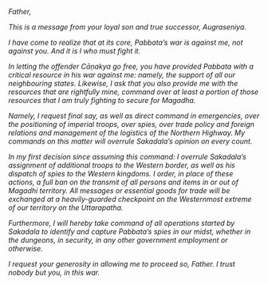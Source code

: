 _Father,_

_This is a message from your loyal son and true successor, Augraseniya._

_I have come to realize that at its core, Pabbata’s war is against me, not against you. And it is I who must fight it._

_In letting the offender Cāṇakya go free, you have provided Pabbata with a critical resource in his war against me: namely, the support of all our neighbouring states. Likewise, I ask that you also provide me with the resources that are rightfully mine, command over at least a portion of those resources that I am truly fighting to secure for Magadha._

_Namely, I request final say, as well as direct command in emergencies, over the positioning of imperial troops, over spies, over trade policy and foreign relations and management of the logistics of the Northern Highway. My commands on this matter will overrule Sakadala’s opinion on every count._

_In my first decision since assuming this command: I overrule Sakadala’s assignment of additional troops to the Western border, as well as his dispatch of spies to the Western kingdoms. I order, in place of these actions, a full ban on the transmit of all persons and items in or out of Magadhi territory. All messages or essential goods for trade will be exchanged at a heavily-guarded checkpoint on the Westernmost extreme of our territory on the Uttarapatha._

_Furthermore, I will hereby take command of all operations started by Sakadala to identify and capture Pabbata’s spies in our midst, whether in the dungeons, in security, in any other government employment or otherwise._

_I request your generosity in allowing me to proceed so, Father. I trust nobody but you, in this war._